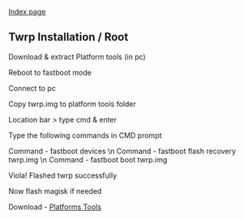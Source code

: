 [Index page](../)

## Twrp Installation / Root

Download & extract Platform tools (in pc)

Reboot to fastboot mode

Connect to pc

Copy twrp.img to platform tools folder

Location bar > type cmd & enter

Type the following commands in CMD prompt

Command - fastboot devices \n
Command - fastboot flash recovery twrp.img \n
Command - fastboot boot twrp.img

Viola! Flashed twrp successfully

Now flash magisk if needed


Download - [Platforms Tools](https://praveenkumar-rv.github.io/tools)
